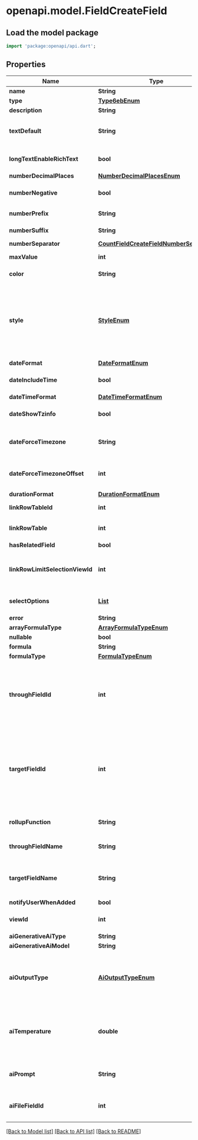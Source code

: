 # openapi.model.FieldCreateField

## Load the model package
```dart
import 'package:openapi/api.dart';
```

## Properties
Name | Type | Description | Notes
------------ | ------------- | ------------- | -------------
**name** | **String** |  | 
**type** | [**Type6ebEnum**](Type6ebEnum.md) |  | 
**description** | **String** | Field description | [optional] 
**textDefault** | **String** | If set, this value is going to be added every time a new row created. | [optional] 
**longTextEnableRichText** | **bool** | Enable rich text formatting for the field. | [optional] 
**numberDecimalPlaces** | [**NumberDecimalPlacesEnum**](NumberDecimalPlacesEnum.md) |  | [optional] 
**numberNegative** | **bool** | Indicates if negative values are allowed. | [optional] 
**numberPrefix** | **String** | The prefix to use for the field. | [optional] 
**numberSuffix** | **String** | The suffix to use for the field. | [optional] 
**numberSeparator** | [**CountFieldCreateFieldNumberSeparator**](CountFieldCreateFieldNumberSeparator.md) |  | [optional] 
**maxValue** | **int** | Maximum value the rating can take. | [optional] 
**color** | **String** | Color of the symbols. | [optional] 
**style** | [**StyleEnum**](StyleEnum.md) | Rating style. Allowed values: star, heart, thumbs-up, flag, smile.  * `star` - Star * `heart` - Heart * `thumbs-up` - Thumbs-up * `flag` - Flags * `smile` - Smile | [optional] 
**dateFormat** | [**DateFormatEnum**](DateFormatEnum.md) |  | [optional] 
**dateIncludeTime** | **bool** | Indicates if the field also includes a time. | [optional] 
**dateTimeFormat** | [**DateTimeFormatEnum**](DateTimeFormatEnum.md) |  | [optional] 
**dateShowTzinfo** | **bool** | Indicates if the time zone should be shown. | [optional] 
**dateForceTimezone** | **String** | Force a timezone for the field overriding user profile settings. | [optional] 
**dateForceTimezoneOffset** | **int** | ('A UTC offset in minutes to add to all the field datetimes values.',) | [optional] 
**durationFormat** | [**DurationFormatEnum**](DurationFormatEnum.md) |  | [optional] 
**linkRowTableId** | **int** | The id of the linked table. | [optional] 
**linkRowTable** | **int** | (Deprecated) The id of the linked table. | [optional] 
**hasRelatedField** | **bool** |  | [optional] 
**linkRowLimitSelectionViewId** | **int** | The ID of the view in the related table where row selection must be limited to. | [optional] [default to -1]
**selectOptions** | [**List<SelectOption>**](SelectOption.md) |  | [optional] [default to const []]
**error** | **String** |  | [readonly] 
**arrayFormulaType** | [**ArrayFormulaTypeEnum**](ArrayFormulaTypeEnum.md) |  | [optional] 
**nullable** | **bool** |  | [readonly] 
**formula** | **String** |  | 
**formulaType** | [**FormulaTypeEnum**](FormulaTypeEnum.md) |  | [optional] 
**throughFieldId** | **int** | The id of the link row field to lookup values for. Will override the `through_field_name` parameter if both are provided, however only one is required. | [optional] 
**targetFieldId** | **int** | The id of the field in the table linked to by the through_field to lookup. Will override the `target_field_id` parameter if both are provided, however only one is required. | [optional] 
**rollupFunction** | **String** | The rollup formula function that must be applied. | [optional] 
**throughFieldName** | **String** | The name of the link row field to lookup values for. | [optional] 
**targetFieldName** | **String** | The name of the field in the table linked to by the through_field to lookup. | [optional] 
**notifyUserWhenAdded** | **bool** |  | [optional] 
**viewId** | **int** | The id of the view to use for the initial ordering. | [optional] 
**aiGenerativeAiType** | **String** |  | [optional] 
**aiGenerativeAiModel** | **String** |  | [optional] 
**aiOutputType** | [**AiOutputTypeEnum**](AiOutputTypeEnum.md) | The desired output type of the field. It will try to force the response of the prompt to match it.  * `text` - text * `choice` - choice | [optional] 
**aiTemperature** | **double** | Between 0 and 2, adjusts response randomness—lower values yield focused answers, while higher values increase creativity. | [optional] 
**aiPrompt** | **String** | The prompt that must run for each row. Must be an formula. | [optional] [default to '']
**aiFileFieldId** | **int** | File field that will be used as a knowledge base for the AI model. | [optional] 

[[Back to Model list]](../README.md#documentation-for-models) [[Back to API list]](../README.md#documentation-for-api-endpoints) [[Back to README]](../README.md)


